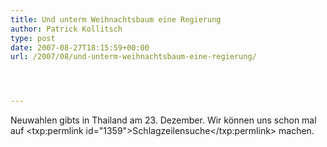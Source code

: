 ```yaml
---
title: Und unterm Weihnachtsbaum eine Regierung
author: Patrick Kollitsch
type: post
date: 2007-08-27T18:15:59+00:00
url: /2007/08/und-unterm-weihnachtsbaum-eine-regierung/




---
```

Neuwahlen gibts in Thailand am 23. Dezember. Wir können uns schon mal auf <txp:permlink id="1359">Schlagzeilensuche</txp:permlink> machen.